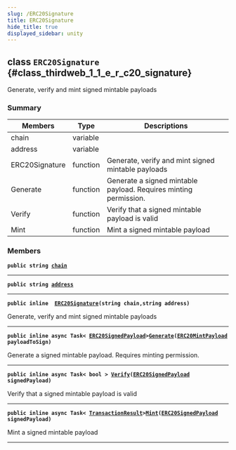 ```yaml
---
slug: /ERC20Signature
title: ERC20Signature
hide_title: true
displayed_sidebar: unity
---
```


## class `ERC20Signature` {#class_thirdweb_1_1_e_r_c20_signature}

Generate, verify and mint signed mintable payloads

### Summary

| Members | Type | Descriptions |
| ------- | ---- | ------------ |
| chain | variable |  |
| address | variable |  |
| ERC20Signature | function | Generate, verify and mint signed mintable payloads |
| Generate | function | Generate a signed mintable payload. Requires minting permission. |
| Verify | function | Verify that a signed mintable payload is valid |
| Mint | function | Mint a signed mintable payload |

### Members

**`public string `[`chain`](#class_thirdweb_1_1_e_r_c20_signature_1a964d83026c0e31fae6e0aa7185961979)**

---

**`public string `[`address`](#class_thirdweb_1_1_e_r_c20_signature_1a8ae1de35466564c98935fc953224bcca)**

---

**`public inline  `[`ERC20Signature`](#class_thirdweb_1_1_e_r_c20_signature_1aef4a97765de1b84d286a67aeb2de584a)`(string chain,string address)`**

Generate, verify and mint signed mintable payloads

---

**`public inline async Task< `[`ERC20SignedPayload`](docs/unity/ERC20SignedPayload.md#struct_thirdweb_1_1_e_r_c20_signed_payload)` > `[`Generate`](#class_thirdweb_1_1_e_r_c20_signature_1aa52e5be7ae05b4426963bd14457a7b65)`(`[`ERC20MintPayload`](docs/unity/ERC20MintPayload.md#class_thirdweb_1_1_e_r_c20_mint_payload)` payloadToSign)`**

Generate a signed mintable payload. Requires minting permission.

---

**`public inline async Task< bool > `[`Verify`](#class_thirdweb_1_1_e_r_c20_signature_1afe9d849bba0d6afb1541ca183c2017b2)`(`[`ERC20SignedPayload`](docs/unity/ERC20SignedPayload.md#struct_thirdweb_1_1_e_r_c20_signed_payload)` signedPayload)`**

Verify that a signed mintable payload is valid

---

**`public inline async Task< `[`TransactionResult`](docs/unity/TransactionResult.md#class_thirdweb_1_1_transaction_result)` > `[`Mint`](#class_thirdweb_1_1_e_r_c20_signature_1a63464c4c5c2cacd9d14cf82b118a2171)`(`[`ERC20SignedPayload`](docs/unity/ERC20SignedPayload.md#struct_thirdweb_1_1_e_r_c20_signed_payload)` signedPayload)`**

Mint a signed mintable payload

---
